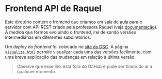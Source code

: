 # Frontend API de Raquel

Este diretório contém o frontend que criamos em sala de aula para
o servidor com API REST criado pela professora Raquel (veja
[documentação](https://docs.google.com/document/d/1Y2HxqO7Nfm-VMxHZ6ehvJdRja5hsm_hC2Q_DICYLp4U/preview)). À medida
que formos evoluindo o frontend, irei deixando versões
intermediárias em diferentes subdiretórios.

Um _deploy_ do _frontend_ foi colocado no [site do
DSC](http://www.dsc.ufcg.edu.br/~dalton/psoft/frontend/).  A
página
[`visualize.html`](http://www.dsc.ufcg.edu.br/~dalton/psoft/frontend/visualize.html)
permite visualizar cada uma das versões facilmente, com uma breve
explicação das mudanças em relação à última versão.

> Observe que esse link está fora do GitHub e pode ser tirado do
> ar a qualquer momento.
